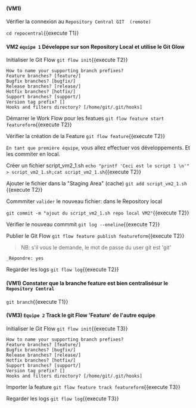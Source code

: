 #### (VM1)  
 
 Vérifier la connexion au `Repository Central GIT  (remote)`
 
`cd repocentral`{{execute T1}}


#### VM2 `équipe 1` Développe sur son Repository Local et utilise le Git Glow
 
Initialiser le Git Flow
 `git flow init`{{execute T2}}
 ```
How to name your supporting branch prefixes?
Feature branches? [feature/]
Bugfix branches? [bugfix/]
Release branches? [release/]
Hotfix branches? [hotfix/]
Support branches? [support/]
Version tag prefix? []
Hooks and filters directory? [/home/git/.git/hooks]
 ``` 
 
 Démarrer le Work Flow pour les featues
 `git flow feature start featureform`{{execute T2}}
 
 Vérifier la création de la Feature
 `git flow feature`{{execute T2}}

`En tant que première équipe`, vous allez effectuer vos développements. Et les commiter en local.  

 Créer un fichier script_vm2_1.sh
 `echo "printf 'Ceci est le script 1 \n'" > script_vm2_1.sh;cat script_vm2_1.sh`{{execute T2}}
 
 Ajouter le fichier dans la "Staging Area" (cache)
 `git add script_vm2_1.sh `{{execute T2}}
 
 Commmiter `valider` le nouveau fichier: dans le Repository local 
 
 `git commit -m "ajout du script_vm2_1.sh repo local VM2"`{{execute T2}}
   
 Vérifier le nouveau commmit
 `git log --oneline`{{execute T2}}
 

 
 Publier le Git Flow 
 `git flow feature publish featureform`{{execute T2}}
 
 > NB: s'il vous le demande, le mot de passe du user git est 'git'
 ```
 _Répondre: yes
  ```
 
 Regarder les logs 
 `git flow log`{{execute T2}}
 
  
  
  
 
 #### (VM1) Constater que la branche feature est bien centralisésur le `Repository Central`  

 `git branch`{{execute T1}}



#### (VM3) `Equipe 2` Track le git Flow 'Feature' de l'autre equipe 

Initialiser le Git Flow
 `git flow init`{{execute T3}}
 ```
How to name your supporting branch prefixes?
Feature branches? [feature/]
Bugfix branches? [bugfix/]
Release branches? [release/]
Hotfix branches? [hotfix/]
Support branches? [support/]
Version tag prefix? []
Hooks and filters directory? [/home/git/.git/hooks]
 ``` 

Importer la feature
  `git flow feature track featureform`{{execute T3}}

 
 Regarder les logs 
  `git flow log`{{execute T3}}





 
